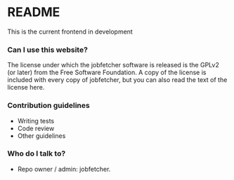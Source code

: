 # README #
This is the current frontend in development
 


### Can I use this website? ###

The license under which the jobfetcher software is released is the GPLv2 (or later) from the Free Software
Foundation. A copy of the license is included with every copy of jobfetcher, but you can also read the text of
the license here.


### Contribution guidelines ###

* Writing tests
* Code review
* Other guidelines

### Who do I talk to? ###

* Repo owner / admin: jobfetcher. 
